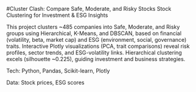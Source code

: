 #Cluster Clash: Compare Safe, Moderate, and Risky Stocks
Stock Clustering for Investment & ESG Insights

This project clusters ~485 companies into Safe, Moderate, and Risky groups using Hierarchical, K-Means, and DBSCAN, based on financial (volatility, beta, market cap) and ESG (environment, social, governance) traits. Interactive Plotly visualizations (PCA, trait comparisons) reveal risk profiles, sector trends, and ESG-volatility links. Hierarchical clustering excels (silhouette ~0.225), guiding investment and business strategies.

Tech: Python, Pandas, Scikit-learn, Plotly

Data: Stock prices, ESG scores
